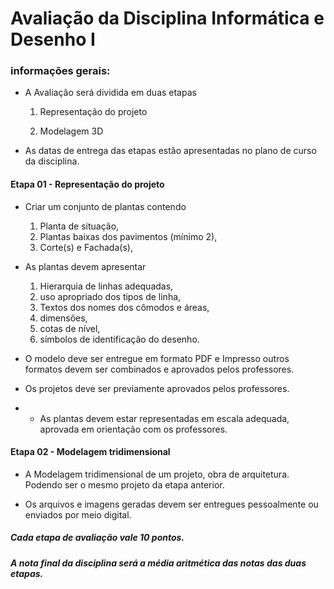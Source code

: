 # Avaliação da Disciplina Informática e Desenho I

### informações gerais:
  * A Avaliação será dividida em duas etapas

      1. Representação do projeto

      2. Modelagem 3D

  * As datas de entrega das etapas estão apresentadas no plano de curso da disciplina.

#### Etapa 01 - Representação do projeto

  * Criar um conjunto de plantas contendo

      1. Planta de situação,
      2. Plantas baixas dos pavimentos (mínimo 2),
      3. Corte(s) e Fachada(s),

  * As plantas devem apresentar

     1. Hierarquia de linhas adequadas,
     2. uso apropriado dos tipos de linha,
     3. Textos dos nomes dos cômodos e áreas,
     4. dimensões,
     5. cotas de nível,
     6. símbolos de identificação do desenho.


  * O modelo deve ser entregue em formato PDF e Impresso outros formatos devem ser combinados e aprovados pelos professores.

  * Os projetos deve ser previamente aprovados pelos professores.


  * * As plantas devem estar representadas em escala adequada, aprovada em orientação com os professores.

#### Etapa 02 - Modelagem tridimensional

  * A Modelagem tridimensional de um projeto, obra de arquitetura. Podendo ser o mesmo projeto da etapa anterior.

  * Os arquivos e imagens geradas devem ser entregues pessoalmente ou enviados por meio digital.

##### Cada etapa de avaliação vale 10 pontos.
##### A nota final da disciplina será a média aritmética das notas das duas etapas.
